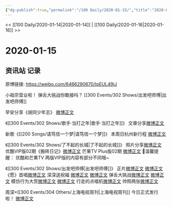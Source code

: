 ```yaml
---
{"dg-publish":true,"permalink":"/100 Daily/2020-01-15/","title":"2020-01-15","created":"2023-04-02T15:54:03.675+08:00","updated":"2023-04-02T15:54:46.219+08:00"}
---
```



<< [[100 Daily/2020-01-14\|2020-01-14]] | [[100 Daily/2020-01-16\|2020-01-16]] >>

# 2020-01-15

## 资讯站 记录

原博链接: https://weibo.com/6466290670/IpEUL49jJ

小祖宗营业啦！
弹舌大挑战你敢接吗？ [[300 Events/302 Shows/出发吧师傅\|出发吧师傅]]
[](https://weibo.com/1736988591/IpE7va4kD)

早安分享《胡同少年志》
[微博正文](https://weibo.com/6466290670/IpyGpCt3B)

《[[300 Events/302 Shows/歌手·当打之年\|歌手·当打之年]]》
文章分享[微博正文](https://weibo.com/6466290670/IpEi8pcp2)

新歌《[[200 Songs/请笃信一个梦\|请笃信一个梦]]》
本周日杭州新行程 [微博正文](https://weibo.com/6466290670/IpCQT4oUK)

《[[300 Events/302 Shows/了不起的长城\|了不起的长城]]》
照片分享[微博正文](https://weibo.com/6466290670/IpCL1yjuI)
优酷VIP版02期《搬砖日记》[微博正文](https://weibo.com/6466290670/IpAiumIS0)
芒果TV Plus版02期 [微博正文](https://weibo.com/6466290670/IpAaAseFo)
🌿温馨提醒：
优酷和芒果TV 两版VIP版的内容有部分不同哦~

《[[300 Events/302 Shows/出发吧师傅\|出发吧师傅]]》
正片[微博正文](https://weibo.com/6466290670/IpA5oEzD0) [微博正文](https://weibo.com/6466290670/IpA43igNf)
《愿》首唱[微博正文](https://weibo.com/6466290670/IpA8Q0REI)
深深送祝福 [微博正文](https://weibo.com/6466290670/IpCdy1bSh) [微博正文](https://weibo.com/6466290670/IpC54oc4j)
弹舌大挑战[微博正文](https://weibo.com/6466290670/IpAAqfOsQ) [微博正文](https://weibo.com/6466290670/IpzRvgIMf)
模仿行为大赏[微博正文](https://weibo.com/6466290670/IpApiAbzW) [微博正文](https://weibo.com/6466290670/IpzUO5Eso)
行走的点唱机[微博正文](https://weibo.com/6466290670/IpAeJurK2)
帅照两张[微博正文](https://weibo.com/6466290670/IpzLJ7ts2)

周深×[[300 Events/304 Others/上海电视周刊\|上海电视周刊]] 今日正式发行啦！
[微博正文](https://weibo.com/6466290670/IpCzVlpF4)
